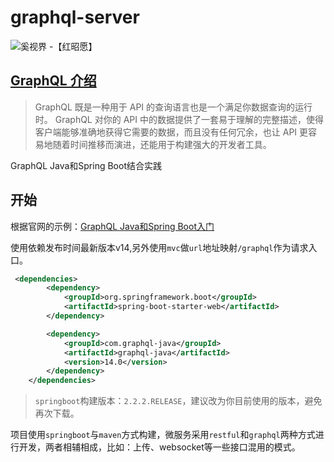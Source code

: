 # graphql-server

![奚视界 -【红昭愿】](https://pic.hanfugou.com/android/2020/0/18/b520c887a4aa4960a21eaf945aec68da.jpg_700x.jpg)

## [GraphQL 介绍](https://graphql.cn/)
>GraphQL 既是一种用于 API 的查询语言也是一个满足你数据查询的运行时。 GraphQL 对你的 API 中的数据提供了一套易于理解的完整描述，使得客户端能够准确地获得它需要的数据，而且没有任何冗余，也让 API 更容易地随着时间推移而演进，还能用于构建强大的开发者工具。

GraphQL Java和Spring Boot结合实践

## 开始
根据官网的示例：[GraphQL Java和Spring Boot入门](https://www.graphql-java.com/tutorials/getting-started-with-spring-boot/) 

使用依赖发布时间最新版本v14,另外使用`mvc`做`url`地址映射`/graphql`作为请求入口。
```xml
 <dependencies>
        <dependency>
            <groupId>org.springframework.boot</groupId>
            <artifactId>spring-boot-starter-web</artifactId>
        </dependency>

        <dependency>
            <groupId>com.graphql-java</groupId>
            <artifactId>graphql-java</artifactId>
            <version>14.0</version>
        </dependency>
    </dependencies>
```

>`springboot`构建版本：`2.2.2.RELEASE`，建议改为你目前使用的版本，避免再次下载。

项目使用`springboot`与`maven`方式构建，微服务采用`restful`和`graphql`两种方式进行开发，两者相辅相成，比如：上传、websocket等一些接口混用的模式。